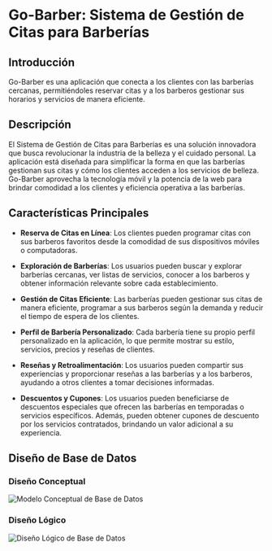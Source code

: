 # Go-Barber: Sistema de Gestión de Citas para Barberías

## Introducción

Go-Barber es una aplicación que conecta a los clientes con las barberías cercanas, permitiéndoles reservar citas y a los barberos gestionar sus horarios y servicios de manera eficiente.

## Descripción

El Sistema de Gestión de Citas para Barberías es una solución innovadora que busca revolucionar la industria de la belleza y el cuidado personal. La aplicación está diseñada para simplificar la forma en que las barberías gestionan sus citas y cómo los clientes acceden a los servicios de belleza. Go-Barber aprovecha la tecnología móvil y la potencia de la web para brindar comodidad a los clientes y eficiencia operativa a las barberías.

## Características Principales

- **Reserva de Citas en Línea**: Los clientes pueden programar citas con sus barberos favoritos desde la comodidad de sus dispositivos móviles o computadoras.

- **Exploración de Barberías**: Los usuarios pueden buscar y explorar barberías cercanas, ver listas de servicios, conocer a los barberos y obtener información relevante sobre cada establecimiento.

- **Gestión de Citas Eficiente**: Las barberías pueden gestionar sus citas de manera eficiente, programar a sus barberos según la demanda y reducir el tiempo de espera de los clientes.

- **Perfil de Barbería Personalizado**: Cada barbería tiene su propio perfil personalizado en la aplicación, lo que permite mostrar su estilo, servicios, precios y reseñas de clientes.

- **Reseñas y Retroalimentación**: Los usuarios pueden compartir sus experiencias y proporcionar reseñas a las barberías y a los barberos, ayudando a otros clientes a tomar decisiones informadas.

- **Descuentos y Cupones**: Los usuarios pueden beneficiarse de descuentos especiales que ofrecen las barberías en temporadas o servicios específicos. Además, pueden obtener cupones de descuento por los servicios contratados, brindando un valor adicional a su experiencia.

## Diseño de Base de Datos

### Diseño Conceptual

![Modelo Conceptual de Base de Datos](https://github.com/diego-Ballesteros/GoBarber/assets/114629529/6f9acf75-e9e7-4f78-ab5b-970e06a2c5e3)

### Diseño Lógico

![Diseño Lógico de Base de Datos](https://github.com/diego-Ballesteros/GoBarber/assets/114629529/e5fc5fde-692a-48dd-8755-413eabdac0bf)

